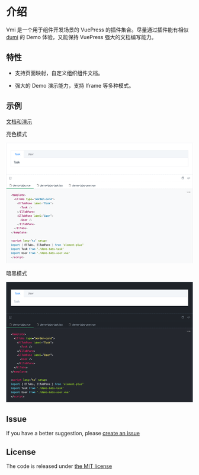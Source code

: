 # 介绍

Vmi 是一个用于组件开发场景的 VuePress 的插件集合。尽量通过插件能有相似 [dumi](https://d.umijs.org/zh-CN) 的 Demo 体验，又能保持 VuePress 强大的文档编写能力。

## 特性

- 支持页面映射，自定义组织组件文档。

- 强大的 Demo 演示能力，支持 Iframe 等多种模式。

## 示例

[文档和演示](https://bfehub.github.io/vmi/)

亮色模式

![light](./docs/.vuepress/public/demos/light.png)

暗黑模式

![dark](./docs/.vuepress/public/demos/dark.png)

## Issue

If you have a better suggestion, please [create an issue](https://github.com/bfehub/vmi/issues)

## License

The code is released under [the MIT license](https://github.com/bfehub/vmi/blob/master/LICENSE)
